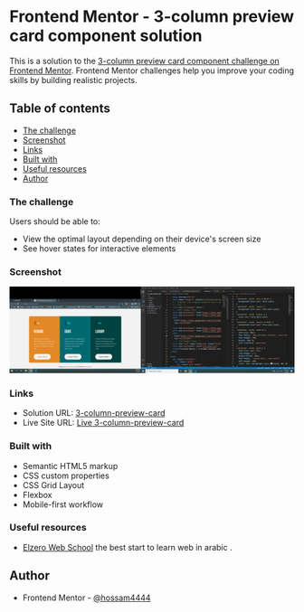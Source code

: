 # Frontend Mentor - 3-column preview card component solution

This is a solution to the [3-column preview card component challenge on Frontend Mentor](https://www.frontendmentor.io/challenges/3column-preview-card-component-pH92eAR2-). Frontend Mentor challenges help you improve your coding skills by building realistic projects. 

## Table of contents

  - [The challenge](#the-challenge)
  - [Screenshot](#screenshot)
  - [Links](#links)
  - [Built with](#built-with)
  - [Useful resources](#useful-resources)
- [Author](#author)



### The challenge

Users should be able to:

- View the optimal layout depending on their device's screen size
- See hover states for interactive elements

### Screenshot

![](./design/Screenshot.png)


### Links

- Solution URL: [3-column-preview-card](https://github.com/hossam4444/3-column-preview-card)
- Live Site URL: [Live 3-column-preview-card](https://hossam4444.github.io/3-column-preview-card/)


### Built with

- Semantic HTML5 markup
- CSS custom properties
- CSS Grid Layout
- Flexbox
- Mobile-first workflow

### Useful resources

- [Elzero Web School](http://elzero.org/) 
the best start to learn web in arabic .

## Author

- Frontend Mentor - [@hossam4444](https://www.frontendmentor.io/profile/hossam4444)

